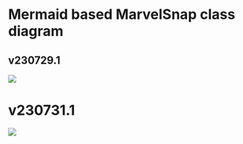 # Mermaid based MarvelSnap class diagram

## v230729.1
[![](https://mermaid.ink/img/pako:eNqlWGtv2zYU_SuEigLOahtV_EhjFAVSJ0iNJnEQZyswGDUYiU60SKRBUm29rP7tu3yIpGQ7zbB8cETec5-851L2U5SwlESjKMmxEKcZvue4mNM5ff0aXed4TficfioLTM0CdTr_fEATuxihrFjlpCBUCqszxjydU_Vpoerx5C7LM7lu4BugXdJuF6Tq6Xa9IgAoBalE82jY7caH86jTYbCI55GNd8zoMru34VywBMuMwaJ6sh7dsu7VbWvP1armXds9xwVBNyWlzfrMIwgJ-ZguMf9G8hnFq8D4POpp0G87QGESztouoH8GgKnS7DHL8y1J5dZKq6Vz0XuJC10PlfVMYlmKoBq6cVBQg6c5RfDXQULyjN6jBQW1ai-jEnUyaJGfXndS03v_HjCEL3FCPnwwW2_OiZykrYORUvdbV2BXbRo_dn-moYA7gBjvGMv9vsYbsBeGcaga_u8omgZt8z9vV3VYSwVVNbsXnRKRaFEtTRCcQfPdr8dMSC2uBXUiJU4eAX7NvhPekM9qujtL1dCvYYIEg4K9UierDlYv7NH7k3_lWCxddlqFuEiCTVxzX7eZQj14tjKsbsSiHLhCE1oWhOter0p9xXiBbZpjVtxllKRfMvmw6CltsZjQhBMsyMd1z4CgMxOSTuniMkvTnGwDJkXBuMQ5SE5J8mg3LWoqHwgXH9eH9e2T9C-wSqUWNDLQJLUpvDHhthrH84vAm_BnUmhCG8lsiZtp7QMECbZ29k045Kpxoc59YbrhlsnqlDoXmZAbleQGJfDpi6zafGx3tBePtICTNHUAfWcoA42QHY_2cWRv77sr5AnZv70Mt4MjdOAGR4PY4SwIrx8n3RoHQUguopdRsna9BbT8BdFCtReTTXXpJ8LD9hsY0ckSqnWGk4fbktNAHFvNnAmSLqZUifsVdYXsD4aLMaZStZKl13JK8_WUhj6Odkb-EpLtCrgJ2hv6lrVaEtuErqezRatdie0mVv1yr6h1miVqE_P1xt61XWiNDVqs9ELMEsbJfqwnFqgoDokp_cj0i56O7_dViiUB163qxdDYbaM9rIMXqK9fUVHSe5jxSJBHnGcYHnCBUamNIfHIuKco2J7QJdM5Px-g1zEynZrW21eFWv38G0_VHopDnJW0SjZ4B_KPVrbDQzjpNrYuKpVtjerouvUz3KDcro2an23GdKPmB406S4Zwmlqh03blUS8uunrWysYpciKhV1EOQsSW1oBwFsYPMFXHJecw5m9UeWrvRV5flQ9iSBQcJQZf1TOg2lSPGVEls2uce5srJkR2lxPdWWjJOMI2PuOKAdmcdWNQX4LK2P4WbTvyuIpvdS2YXylL4FD7BizchYDRZLAeb8g3gnM9QFpbFrgWqvGqDRnXvqxnP0hSShPpfvJAGMQAq0BK4W4Q-yVMzziku9rtJ0CyOwJnkuRlCr6BfD7YRvxVMZ5LIXffrurh79etRV6pN6I32pT9pwwumqFAi3vu76LZZ7L-A-clucYZrw0E32_3RCKhjCBvll2RH1XHN7NLGIXAS6LSpABrNLrxcUMkzHAZtnrNSFaRDX3HhjxC0yaFnRZlEu7lJeiT9CDMtUrrS6a-k-5Neovmjpuqj3OClRc4EQKX2vbxatL7qae9NIegp2kwKdXbQW3OetlzbxDTq_Pp5OrcLL5MrszDxXR2BsaidgT4AmdpNIq0lXkEScDbTTSCR6gSLnM5jwwUl5LN1jSJRkucC9KOzD1jf_BwuyTNJOOX9icR9a8drTD9kzHASF4SvYxGT9GPaNTp9w67_V7v3dvh8F3_3aDfjtawGw-OusOj43g4iAdx3D8--tmO_tYG4m789rg3eNuPh_1BfHwUH_78F-iCz2s?type=png)](https://mermaid.live/edit#pako:eNqlWGtv2zYU_SuEigLOahtV_EhjFAVSJ0iNJnEQZyswGDUYiU60SKRBUm29rP7tu3yIpGQ7zbB8cETec5-851L2U5SwlESjKMmxEKcZvue4mNM5ff0aXed4TficfioLTM0CdTr_fEATuxihrFjlpCBUCqszxjydU_Vpoerx5C7LM7lu4BugXdJuF6Tq6Xa9IgAoBalE82jY7caH86jTYbCI55GNd8zoMru34VywBMuMwaJ6sh7dsu7VbWvP1armXds9xwVBNyWlzfrMIwgJ-ZguMf9G8hnFq8D4POpp0G87QGESztouoH8GgKnS7DHL8y1J5dZKq6Vz0XuJC10PlfVMYlmKoBq6cVBQg6c5RfDXQULyjN6jBQW1ai-jEnUyaJGfXndS03v_HjCEL3FCPnwwW2_OiZykrYORUvdbV2BXbRo_dn-moYA7gBjvGMv9vsYbsBeGcaga_u8omgZt8z9vV3VYSwVVNbsXnRKRaFEtTRCcQfPdr8dMSC2uBXUiJU4eAX7NvhPekM9qujtL1dCvYYIEg4K9UierDlYv7NH7k3_lWCxddlqFuEiCTVxzX7eZQj14tjKsbsSiHLhCE1oWhOter0p9xXiBbZpjVtxllKRfMvmw6CltsZjQhBMsyMd1z4CgMxOSTuniMkvTnGwDJkXBuMQ5SE5J8mg3LWoqHwgXH9eH9e2T9C-wSqUWNDLQJLUpvDHhthrH84vAm_BnUmhCG8lsiZtp7QMECbZ29k045Kpxoc59YbrhlsnqlDoXmZAbleQGJfDpi6zafGx3tBePtICTNHUAfWcoA42QHY_2cWRv77sr5AnZv70Mt4MjdOAGR4PY4SwIrx8n3RoHQUguopdRsna9BbT8BdFCtReTTXXpJ8LD9hsY0ckSqnWGk4fbktNAHFvNnAmSLqZUifsVdYXsD4aLMaZStZKl13JK8_WUhj6Odkb-EpLtCrgJ2hv6lrVaEtuErqezRatdie0mVv1yr6h1miVqE_P1xt61XWiNDVqs9ELMEsbJfqwnFqgoDokp_cj0i56O7_dViiUB163qxdDYbaM9rIMXqK9fUVHSe5jxSJBHnGcYHnCBUamNIfHIuKco2J7QJdM5Px-g1zEynZrW21eFWv38G0_VHopDnJW0SjZ4B_KPVrbDQzjpNrYuKpVtjerouvUz3KDcro2an23GdKPmB406S4Zwmlqh03blUS8uunrWysYpciKhV1EOQsSW1oBwFsYPMFXHJecw5m9UeWrvRV5flQ9iSBQcJQZf1TOg2lSPGVEls2uce5srJkR2lxPdWWjJOMI2PuOKAdmcdWNQX4LK2P4WbTvyuIpvdS2YXylL4FD7BizchYDRZLAeb8g3gnM9QFpbFrgWqvGqDRnXvqxnP0hSShPpfvJAGMQAq0BK4W4Q-yVMzziku9rtJ0CyOwJnkuRlCr6BfD7YRvxVMZ5LIXffrurh79etRV6pN6I32pT9pwwumqFAi3vu76LZZ7L-A-clucYZrw0E32_3RCKhjCBvll2RH1XHN7NLGIXAS6LSpABrNLrxcUMkzHAZtnrNSFaRDX3HhjxC0yaFnRZlEu7lJeiT9CDMtUrrS6a-k-5Neovmjpuqj3OClRc4EQKX2vbxatL7qae9NIegp2kwKdXbQW3OetlzbxDTq_Pp5OrcLL5MrszDxXR2BsaidgT4AmdpNIq0lXkEScDbTTSCR6gSLnM5jwwUl5LN1jSJRkucC9KOzD1jf_BwuyTNJOOX9icR9a8drTD9kzHASF4SvYxGT9GPaNTp9w67_V7v3dvh8F3_3aDfjtawGw-OusOj43g4iAdx3D8--tmO_tYG4m789rg3eNuPh_1BfHwUH_78F-iCz2s)

# v230731.1
[![](https://mermaid.ink/img/pako:eNqlWHtv2zYQ_yqEimLOahtxnFeNokDqBKmxNC7iYAUGowYt0bEaiTRIKq2XNZ99x4ckUg8n3fKHI_KO9_zd8aTHIGQRCUZBmGAhzmN8x3E6p3P6-jX6nOAt4XP6MUsxNQvU6_3zHk3sYoTidJOQlFAp7Jkx5tGcql_Lqh7PlnESy22Fv8LURO33gaqebrcbAgyZIDlpHhz3-4ODedDrMVgM5oG1d8zoKr6z5lyxEMuYwSJ_shqLpa-12Naa85WnXcu9xClBNxml1fjMAzAJlTZ9wvyBJDOKN47weTDUTL83MLlOFNKaGMtnYDBRmt3HSVKj5GotNV8WKoYvUaHjobyeSSwz4URDAwc5MXicUwR_PSQkj-kdWlA4lu_FVKJeDBD5WZ6deOfevQMewlc4JO_fm603l0ROos7eSB0vt65Brto0euz-TLMC3x7YuGQsKfc1v2Euia4dKob_24qqQAv-3XIVwjrKqBzsJemciFCTPDeBcAHgu9uOmZCa7Bl1JiUO74H9M_tOeIU-8842hqpy3uNxHHQC9kplViVWL2zqy8y_KqpYFt7pI6SwxNnEnnpfZgTx4PHGVHXFFqWgCDShWUq4xnoe6mvGU2zdHLN0GVMSfYnlejFUp8ViQkNOsCAftkPDBMgMSTSli09xFCWkzjBJU8YlToByTsJ7u2m5pnJNuPiwPfC3z6JvIJVKTah4oIvUuvDGmNuppOcZw6vsO1yoslacqZGrbrUxOA52GnHjNrm8Xai8LwwabpnMs9S7ioV8Uk4-oRB-yyArmI_tjtZSclqGsygqGPSdoQRUTC7qqK1GWrFfXCGPyP61VrhtHK6ConFUCtvtBe71U1Br7cAxqbDoZSXpXW9OWT5TaO6xFxebQulHwl34HRnS2QqidYHD9W3GqUMe2JMJEyRaTKkiH-alK-Th0fFijKlUULLltZrSZDulro6TRstfUmRNBleZWk2vSfOcqBe0706trJocay4s_3LPS-s8DtUm5tsne9f2ARpPaLHRCzELGSftvGVhwRFVQ2JKPzA96JUdRtE7-WBo5HZRS9XBAPX1K0ozegc9Hglyj5MYwwNOMco2EZYEiXvG-zBwfMNR3EUSp0u8Vi17k0nimutu6ZA8sBzxqrYhHhO6Ypqy27PyjKGVEtvC52n5EqtZUPNP8rnZyUs5SXntjrOMWmt7znC1uCue611wgZNEo9Ml5Xk35Hwl2nPqduAnmy8VqfqJXFjfx9YTSuzaHCt7rhFdwcJeJf-SIRxFllicLqIv1ESlPbNinoqTnEgoIpQAEbGVlSAKEeM1tPtxxjncPzcqvN7AVp5X8QcjQsWOQsOPbD7yjKjbCMB4ZgPeqaH4znIgCLrGuUDf14SiyxuQLySmIUFrLNCSwGaKI-J66omtXl6loU6-63YVmX7GtjxXv2ifL95HWpOdDvDKe1Qbf8saYdHVedBhrzkgiLQxhTwZdoRDKMtI3U6wB2OIn7HntbU3JKVtg7mMwyzBXPNARGgGXm01UAhMRtCt2hBbpvIlfUbnR-rUWAD_Jqyz0P5wm_hKTe3EjW8wiN8wAa9scA8ZRW7QdsBIxWWIOKYRS0sY9VEUcxJKiI3ADyASFC0aG4IjveMDqEVVEXS1_A8KL6vueFpFPU5ruJupUyGQ7CUxYYuQmn1yweya_Mh7StX2kFEZ04yo0xTYkNPagRyri1t9Y_B6vvW51u5h3-LdzMO6VcI89Lq8cC0kphvjpwXGbkQoAMTLhBhwrxiUU65Hd0IGgSi8NQJfcLV3i6GjiGEtOqaAodlgoxt4VfEuzRBhNd6QB4LbOi3XRFX4WlAVwxc_SAhjgLa0vcbBDGIYc0MyUUze9uOVng2RvrXL5MJwApCAJCZZZLBXGluxvwD7DheS4quUb377Wc_y_HjFenOasl_y4KpqCpRPOfo0jQF_kO2fOMnIZxxzbx7yW5tQQlAFTjdEwvwqXbh6bsb5fY6-Y3M_C30zR7DToUzCO8kKzpNor6ncnRmsyfDaJFFc_wqLCcFKC0SVwEBfT5GeK8oZTWu5rNetLTVnmFNvRt4sWNJ2vT1Nry-nk-tLs7i4Pr84N49fJtfm4Wo6uwC5QTeAoymOo2AUaIHzAPyBl7xgBI8QMJwlch4YVpxJNtvSMBitcCJINzDjtv3uW-ySKJaMf7JfhtW_brDB9C_GgEfyjOhlMHoMfgSj3ulw0N8_Phkcn749OjnZP-0GW9gdHAz7J4eHg4PDo7eHx8Ph_vHPbvC3ljDon57u7x-_HZ4c7Q9PB4cnP_8FwGiB9Q?type=png)](https://mermaid.live/edit#pako:eNqlWHtv2zYQ_yqEimLOahtxnFeNokDqBKmxNC7iYAUGowYt0bEaiTRIKq2XNZ99x4ckUg8n3fKHI_KO9_zd8aTHIGQRCUZBmGAhzmN8x3E6p3P6-jX6nOAt4XP6MUsxNQvU6_3zHk3sYoTidJOQlFAp7Jkx5tGcql_Lqh7PlnESy22Fv8LURO33gaqebrcbAgyZIDlpHhz3-4ODedDrMVgM5oG1d8zoKr6z5lyxEMuYwSJ_shqLpa-12Naa85WnXcu9xClBNxml1fjMAzAJlTZ9wvyBJDOKN47weTDUTL83MLlOFNKaGMtnYDBRmt3HSVKj5GotNV8WKoYvUaHjobyeSSwz4URDAwc5MXicUwR_PSQkj-kdWlA4lu_FVKJeDBD5WZ6deOfevQMewlc4JO_fm603l0ROos7eSB0vt65Brto0euz-TLMC3x7YuGQsKfc1v2Euia4dKob_24qqQAv-3XIVwjrKqBzsJemciFCTPDeBcAHgu9uOmZCa7Bl1JiUO74H9M_tOeIU-8842hqpy3uNxHHQC9kplViVWL2zqy8y_KqpYFt7pI6SwxNnEnnpfZgTx4PHGVHXFFqWgCDShWUq4xnoe6mvGU2zdHLN0GVMSfYnlejFUp8ViQkNOsCAftkPDBMgMSTSli09xFCWkzjBJU8YlToByTsJ7u2m5pnJNuPiwPfC3z6JvIJVKTah4oIvUuvDGmNuppOcZw6vsO1yoslacqZGrbrUxOA52GnHjNrm8Xai8LwwabpnMs9S7ioV8Uk4-oRB-yyArmI_tjtZSclqGsygqGPSdoQRUTC7qqK1GWrFfXCGPyP61VrhtHK6ConFUCtvtBe71U1Br7cAxqbDoZSXpXW9OWT5TaO6xFxebQulHwl34HRnS2QqidYHD9W3GqUMe2JMJEyRaTKkiH-alK-Th0fFijKlUULLltZrSZDulro6TRstfUmRNBleZWk2vSfOcqBe0706trJocay4s_3LPS-s8DtUm5tsne9f2ARpPaLHRCzELGSftvGVhwRFVQ2JKPzA96JUdRtE7-WBo5HZRS9XBAPX1K0ozegc9Hglyj5MYwwNOMco2EZYEiXvG-zBwfMNR3EUSp0u8Vi17k0nimutu6ZA8sBzxqrYhHhO6Ypqy27PyjKGVEtvC52n5EqtZUPNP8rnZyUs5SXntjrOMWmt7znC1uCue611wgZNEo9Ml5Xk35Hwl2nPqduAnmy8VqfqJXFjfx9YTSuzaHCt7rhFdwcJeJf-SIRxFllicLqIv1ESlPbNinoqTnEgoIpQAEbGVlSAKEeM1tPtxxjncPzcqvN7AVp5X8QcjQsWOQsOPbD7yjKjbCMB4ZgPeqaH4znIgCLrGuUDf14SiyxuQLySmIUFrLNCSwGaKI-J66omtXl6loU6-63YVmX7GtjxXv2ifL95HWpOdDvDKe1Qbf8saYdHVedBhrzkgiLQxhTwZdoRDKMtI3U6wB2OIn7HntbU3JKVtg7mMwyzBXPNARGgGXm01UAhMRtCt2hBbpvIlfUbnR-rUWAD_Jqyz0P5wm_hKTe3EjW8wiN8wAa9scA8ZRW7QdsBIxWWIOKYRS0sY9VEUcxJKiI3ADyASFC0aG4IjveMDqEVVEXS1_A8KL6vueFpFPU5ruJupUyGQ7CUxYYuQmn1yweya_Mh7StX2kFEZ04yo0xTYkNPagRyri1t9Y_B6vvW51u5h3-LdzMO6VcI89Lq8cC0kphvjpwXGbkQoAMTLhBhwrxiUU65Hd0IGgSi8NQJfcLV3i6GjiGEtOqaAodlgoxt4VfEuzRBhNd6QB4LbOi3XRFX4WlAVwxc_SAhjgLa0vcbBDGIYc0MyUUze9uOVng2RvrXL5MJwApCAJCZZZLBXGluxvwD7DheS4quUb377Wc_y_HjFenOasl_y4KpqCpRPOfo0jQF_kO2fOMnIZxxzbx7yW5tQQlAFTjdEwvwqXbh6bsb5fY6-Y3M_C30zR7DToUzCO8kKzpNor6ncnRmsyfDaJFFc_wqLCcFKC0SVwEBfT5GeK8oZTWu5rNetLTVnmFNvRt4sWNJ2vT1Nry-nk-tLs7i4Pr84N49fJtfm4Wo6uwC5QTeAoymOo2AUaIHzAPyBl7xgBI8QMJwlch4YVpxJNtvSMBitcCJINzDjtv3uW-ySKJaMf7JfhtW_brDB9C_GgEfyjOhlMHoMfgSj3ulw0N8_Phkcn749OjnZP-0GW9gdHAz7J4eHg4PDo7eHx8Ph_vHPbvC3ljDon57u7x-_HZ4c7Q9PB4cnP_8FwGiB9Q)